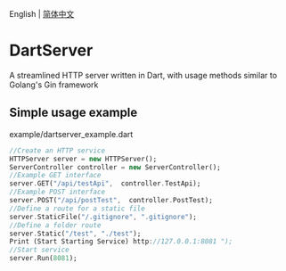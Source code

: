 English | [简体中文](README.md)

# DartServer
A streamlined HTTP server written in Dart, with usage methods similar to Golang's Gin framework

## Simple usage example
example/dartserver_example.dart
```dart
//Create an HTTP service
HTTPServer server = new HTTPServer();
ServerController controller = new ServerController();
//Example GET interface
server.GET("/api/testApi",  controller.TestApi);
//Example POST interface
server.POST("/api/postTest",  controller.PostTest);
//Define a route for a static file
server.StaticFile("/.gitignore", ".gitignore");
//Define a folder route
server.Static("/test", "./test");
Print (Start Starting Service) http://127.0.0.1:8081 ");
//Start service
server.Run(8081);
```
